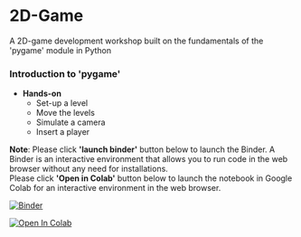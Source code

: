 # 2D-Game

A 2D-game development workshop built on the fundamentals of the 'pygame' module in Python

[](url=https://www.pygame.org/images/logo_lofi.png)

### Introduction to 'pygame'

* **Hands-on**
  * Set-up a level
  * Move the levels
  * Simulate a camera
  * Insert a player


**Note**: Please click **'launch binder'** button below to launch the Binder. A Binder is an interactive environment that allows you to run code in the web browser without any need for installations. <br>
Please click **'Open in Colab'** button below to launch the notebook in Google Colab for an interactive environment in the web browser.

[![Binder](https://mybinder.org/badge_logo.svg)](https://mybinder.org/v2/gh/CEASLIBRARY/2D-Game.git/main)

[![Open In Colab](https://colab.research.google.com/assets/colab-badge.svg)](http://colab.research.google.com/github/CEASLIBRARY/2D-Game)
